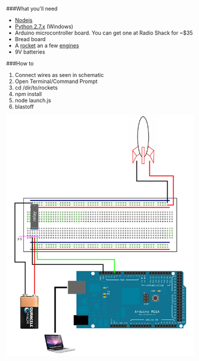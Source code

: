 ###What you'll need
  - [Nodejs](http://nodejs.org)
  - [Python 2.7.x](https://www.python.org/downloads/windows) (Windows)
  - Arduino microcontroller board. You can get one at Radio Shack for ~$35
  - Bread board
  - A [rocket](http://www.estesrockets.com/rockets) an a few [engines](http://www.estesrockets.com/rockets/engines/standard/1614-c6-5)
  - 9V batteries

###How to
1. Connect wires as seen in schematic
1. Open Terminal/Command Prompt
2. cd /dir/to/rockets
3. npm install 
4. node launch.js
5. blastoff


![Schematic](schematic.png)
